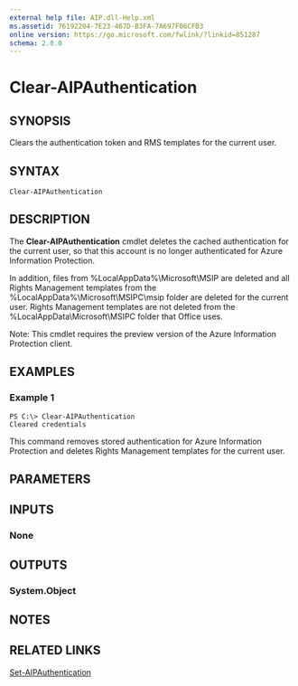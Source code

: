 ```yaml
---
external help file: AIP.dll-Help.xml
ms.assetid: 76192204-7E23-467D-B3FA-7A697F06CFB3
online version: https://go.microsoft.com/fwlink/?linkid=851287
schema: 2.0.0
---
```


# Clear-AIPAuthentication

## SYNOPSIS
Clears the authentication token and RMS templates for the current user.

## SYNTAX

```
Clear-AIPAuthentication
```

## DESCRIPTION
The **Clear-AIPAuthentication** cmdlet deletes the cached authentication for the current user, so that this account is no longer authenticated for Azure Information Protection.

In addition, files from %LocalAppData%\Microsoft\MSIP are deleted and all Rights Management templates from the %LocalAppData%\Microsoft\MSIPC\msip folder are deleted for the current user. Rights Management templates are not deleted from the %LocalAppData\Microsoft\MSIPC folder that Office uses.

Note: This cmdlet requires the preview version of the Azure Information Protection client.


## EXAMPLES

### Example 1
```
PS C:\> Clear-AIPAuthentication
Cleared credentials
```

This command removes stored authentication for Azure Information Protection and deletes Rights Management templates for the current user.


## PARAMETERS

## INPUTS

### None


## OUTPUTS

### System.Object

## NOTES

## RELATED LINKS

[Set-AIPAuthentication](./Set-AIPAuthentication.md)

